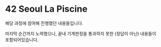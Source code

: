 # 42 Seoul La Piscine

해당 과정에 참여해 진행했던 내용들입니다.

마지막 순간까지 노력했으나, 끝내 기계판정을 통과하지 못한 (정답이 아닌) 내용들이 포함되어있습니다.
